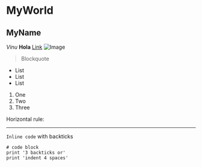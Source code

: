 # MyWorld
## MyName
*Vinu* 
**Hola**
[Link]([http://a.com](https://ucsd-cse15l-s23.github.io/week/week1/))
![Image]([http://url/a.png](https://ucsd-cse15l-s23.github.io/images/cse15l-lab-reports-example.png))
> Blockquote

* List
* List
* List

1. One
2. Two
3. Three

Horizontal rule:

---

`Inline code` with backticks

```
# code block
print '3 backticks or'
print 'indent 4 spaces'
```
